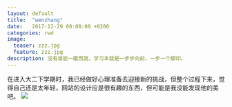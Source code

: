 ```yaml
--- 
layout: default
title:  "wenzhang" 
date:   2017-12-29 00:00:00 +0200
categories: rwd 
image:
  teaser: zzz.jpg
  feature: zzz.jpg
description: 没有谁能一蹴而就，学习本就是一步步向前，一步一个脚印。
---
```

 
 在进入大二下学期时，我已经做好心理准备去迎接新的挑战，但整个过程下来，觉得自己还是太年轻，网站的设计应是很有趣的东西，但可能是我没能发现他的美吧。
 <img src="https://zhengtingeing.github.io/images/a5422801b929aee5e848a3e768307a27.gif">